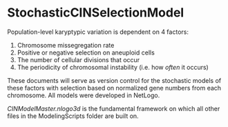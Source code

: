 # StochasticCINSelectionModel
Population-level karyptypic variation is dependent on 4 factors:<br>
1. Chromosome missegregation rate<br>
2. Positive or negative selection on aneuploid cells<br>
3. The number of cellular divisions that occur<br>
4. The periodicity of chromosomal instability (i.e. how *often* it occurs)<br>

These documents will serve as version control for the stochastic models of these factors with selection based on normalized gene numbers from each chromosome. All models were developed in NetLogo. 

*CINModelMaster.nlogo3d* is the fundamental framework on which all other files in the ModelingScripts folder are built on. 
